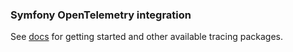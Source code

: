 ### Symfony OpenTelemetry integration

See [docs](https://github.com/zim32/symfony-tracing-docs) for getting started and other available tracing packages.
